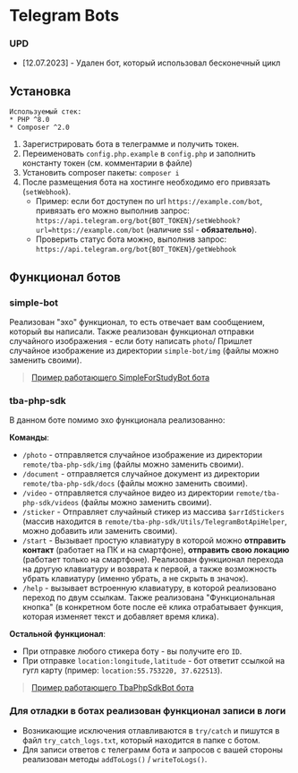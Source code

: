 # Telegram Bots

### UPD

* [12.07.2023] - Удален бот, который использовал бесконечный цикл

## Установка

```
Используемый стек:
* PHP ^8.0
* Composer ^2.0
```

1. Зарегистрировать бота в телеграмме и получить токен.
2. Переименовать `config.php.example` в `config.php` и заполнить константу токен (см. комментарии в файле)
3. Установить composer пакеты: `composer i`
4. После размещения бота на хостинге необходимо его привязать (`setWebhook`). 
   * Пример: если бот доступен по url `https://example.com/bot`, привязать его можно выполнив запрос: `https://api.telegram.org/bot{BOT_TOKEN}/setWebhook?url=https://example.com/bot` (наличие ssl - **обязательно**).
   * Проверить статус бота можно, выполнив запрос: `https://api.telegram.org/bot{BOT_TOKEN}/getWebhook`

## Функционал ботов

### simple-bot

Реализован "эхо" функционал, то есть отвечает вам сообщением, который вы написали. Также реализован функционал отправки
случайного изображения - если боту написать `photo`/ Пришлет случайное изображение из директории `simple-bot/img`
(файлы можно заменить своими).

>  [Пример работающего SimpleForStudyBot бота](https://t.me/SimpleForStudyBot "Пример работающего SimpleForStudyBot бота")

### tba-php-sdk

В данном боте помимо эхо функционала реализованно:

**Команды**:

* `/photo` - отправляется случайное изображение из директории `remote/tba-php-sdk/img` (файлы можно заменить своими).
* `/document` - отправляется случайное документ из директории `remote/tba-php-sdk/docs` (файлы можно заменить своими).
* `/video` - отправляется случайное видео из директории `remote/tba-php-sdk/videos` (файлы можно заменить своими).
* `/sticker` - Отправляет случайный стикер из массива `$arrIdStickers` (массив находится в `remote/tba-php-sdk/Utils/TelegramBotApiHelper`, 
можно добавить или заменить своими).
* `/start` - Вызывает простую клавиатуру в которой можно **отправить контакт** (работает на ПК и на смартфоне), 
**отправить свою локацию** (работает только на смартфоне). Реализован функционал перехода на другую клавиатуру и возврата к 
первой, а также возможность убрать клавиатуру (именно убрать, а не скрыть в значок).
* `/help` - вызывает встроенную клавиатуру, в которой реализовано переход по двум ссылкам. Также реализована 
"Функциональная кнопка" (в конкретном боте после её клика отрабатывает функция, которая изменяет текст и добавляет время клика).

**Остальной функционал**:

* При отправке любого стикера боту - вы получите его `ID`.
* При отправке `location:longitude,latitude` - бот ответит ссылкой на гугл карту (пример: `location:55.753220, 37.622513`).

>  [Пример работающего TbaPhpSdkBot бота](https://t.me/TbaPhpSdkBot "Пример работающего TbaPhpSdkBot бота")

### Для отладки в ботах реализован функционал записи в логи

* Возникающие исключения отлавливаются в `try/catch` и пишутся в файл `try_catch_logs.txt`, который находится в папке с ботом.
* Для записи ответов с телеграмм бота и запросов с вашей стороны реализован методы `addToLogs()` / `writeToLogs()`.